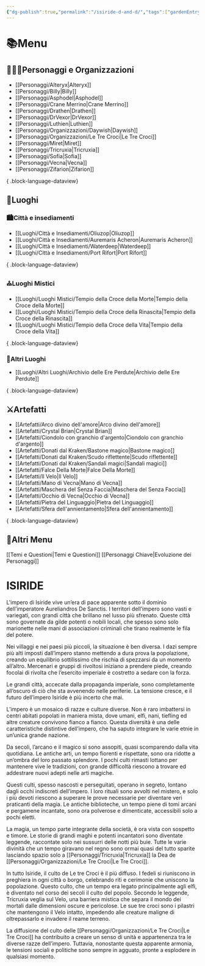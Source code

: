 ```yaml
---
{"dg-publish":true,"permalink":"/isiride-d-and-d/","tags":["gardenEntry"],"noteIcon":""}
---
```



# 📚Menu

## 🧚🏻‍♀️Personaggi e Organizzazioni

- [[Personaggi/Alteryx\|Alteryx]]
- [[Personaggi/Billy\|Billy]]
- [[Personaggi/Asphodel\|Asphodel]]
- [[Personaggi/Crane Merrino\|Crane Merrino]]
- [[Personaggi/Drathen\|Drathen]]
- [[Personaggi/DrVexor\|DrVexor]]
- [[Personaggi/Luthien\|Luthien]]
- [[Personaggi/Organizzazioni/Daywish\|Daywish]]
- [[Personaggi/Organizzazioni/Le Tre Croci\|Le Tre Croci]]
- [[Personaggi/Miret\|Miret]]
- [[Personaggi/Tricruxia\|Tricruxia]]
- [[Personaggi/Sofia\|Sofia]]
- [[Personaggi/Vecna\|Vecna]]
- [[Personaggi/Zifarion\|Zifarion]]

{ .block-language-dataview}

## 📍Luoghi

### 🏙️Città e insediamenti

- [[Luoghi/Città e Insediamenti/Oliuzop\|Oliuzop]]
- [[Luoghi/Città e Insediamenti/Auremaris Acheron\|Auremaris Acheron]]
- [[Luoghi/Città e Insediamenti/Waterdeep\|Waterdeep]]
- [[Luoghi/Città e Insediamenti/Port Rifort\|Port Rifort]]

{ .block-language-dataview}

### ⛪Luoghi Mistici

- [[Luoghi/Luoghi Mistici/Tempio della Croce della Morte\|Tempio della Croce della Morte]]
- [[Luoghi/Luoghi Mistici/Tempio della Croce della Rinascita\|Tempio della Croce della Rinascita]]
- [[Luoghi/Luoghi Mistici/Tempio della Croce della Vita\|Tempio della Croce della Vita]]

{ .block-language-dataview}

### 📌Altri Luoghi

- [[Luoghi/Altri Luoghi/Archivio delle Ere Perdute\|Archivio delle Ere Perdute]]

{ .block-language-dataview}

## ⚔️Artefatti

- [[Artefatti/Arco divino dell'amore\|Arco divino dell'amore]]
- [[Artefatti/Crystal Brian\|Crystal Brian]]
- [[Artefatti/Ciondolo con granchio d'argento\|Ciondolo con granchio d'argento]]
- [[Artefatti/Donati dal Kraken/Bastone magico\|Bastone magico]]
- [[Artefatti/Donati dal Kraken/Scudo riflettente\|Scudo riflettente]]
- [[Artefatti/Donati dal Kraken/Sandali magici\|Sandali magici]]
- [[Artefatti/Falce Della Morte\|Falce Della Morte]]
- [[Artefatti/Il Velo\|Il Velo]]
- [[Artefatti/Mano di Vecna\|Mano di Vecna]]
- [[Artefatti/Maschera del Senza Faccia\|Maschera del Senza Faccia]]
- [[Artefatti/Occhio di Vecna\|Occhio di Vecna]]
- [[Artefatti/Pietra del Linguaggio\|Pietra del Linguaggio]]
- [[Artefatti/Sfera dell'annientamento\|Sfera dell'annientamento]]

{ .block-language-dataview}

## 🔖Altri Menu

[[Temi e Questioni\|Temi e Questioni]]
[[Personaggi Chiave\|Evoluzione dei Personaggi]]

# ISIRIDE

L'impero di Isiride vive un’era di pace apparente sotto il dominio dell’imperatore Aureliandros De Sanctis. I territori dell’impero sono vasti e variegati, con grandi città che brillano nel lusso più sfrenato. Queste città sono governate da gilde potenti o nobili locali, che spesso sono solo marionette nelle mani di associazioni criminali che tirano realmente le fila del potere.

Nei villaggi e nei paesi più piccoli, la situazione è ben diversa. I dazi sempre più alti imposti dall’impero stanno mettendo a dura prova la popolazione, creando un equilibrio sottilissimo che rischia di spezzarsi da un momento all’altro. Mercenari e gruppi di rivoltosi iniziano a prendere piede, creando focolai di rivolta che l’esercito imperiale è costretto a sedare con la forza.

Le grandi città, accecate dalla propaganda imperiale, sono completamente all’oscuro di ciò che sta avvenendo nelle periferie. La tensione cresce, e il futuro dell’impero Isiride è più incerto che mai.

L’impero è un mosaico di razze e culture diverse. Non è raro imbattersi in centri abitati popolati in maniera mista, dove umani, elfi, nani, tiefling ed altre creature convivono fianco a fianco. Questa diversità è una delle caratteristiche distintive dell’impero, che ha saputo integrare le varie etnie in un’unica grande nazione.

Da secoli, l’arcano e il magico si sono assopiti, quasi scomparendo dalla vita quotidiana. Le antiche arti, un tempo fiorenti e rispettate, sono ora ridotte a un’ombra del loro passato splendore. I pochi culti rimasti lottano per mantenere vive le tradizioni, con grande difficoltà riescono a trovare ed addestrare nuovi adepti nelle arti magiche.

Questi culti, spesso nascosti e perseguitati, operano in segreto, lontano dagli occhi indiscreti dell’impero. I loro rituali sono avvolti nel mistero, e solo i più devoti riescono a superare le prove necessarie per diventare veri praticanti della magia. Le antiche biblioteche, un tempo piene di tomi arcani e pergamene incantate, sono ora polverose e dimenticate, accessibili solo a pochi eletti.

La magia, un tempo parte integrante della società, è ora vista con sospetto e timore. Le storie di grandi maghi e potenti incantatori sono diventate leggende, raccontate solo nei sussurri delle notti più buie. Tutte le varie divinità che un tempo giravano nel regno sono ormai quasi del tutto sparite lasciando spazio solo a [[Personaggi/Tricruxia\|Tricruxia]] la Dea de [[Personaggi/Organizzazioni/Le Tre Croci\|Le Tre Croci]].

In tutto Isiride, il culto de Le tre Croci è il più diffuso. I fedeli si riuniscono in preghiera in ogni città o borgo, celebrando riti e cerimonie che uniscono la popolazione. Questo culto, che un tempo era legato principalmente agli elfi, è diventato nel corso dei secoli il culto del popolo. Secondo le leggende, Tricruxia veglia sul Velo, una barriera mistica che separa il mondo dei mortali dalle dimensioni oscure e pericolose. Le sue tre croci sono i pilastri che mantengono il Velo intatto, impedendo alle creature maligne di oltrepassarlo e invadere il reame terreno.

La diffusione del culto delle [[Personaggi/Organizzazioni/Le Tre Croci\|Le Tre Croci]] ha contribuito a creare un senso di unità e appartenenza tra le diverse razze dell’impero. Tuttavia, nonostante questa apparente armonia, le tensioni sociali e politiche sono sempre in agguato, pronte a esplodere in qualsiasi momento.
